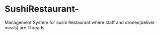 # SushiRestaurant-
Management System for sushi Restaurant where staff and drones(deliver meals) are Threads
